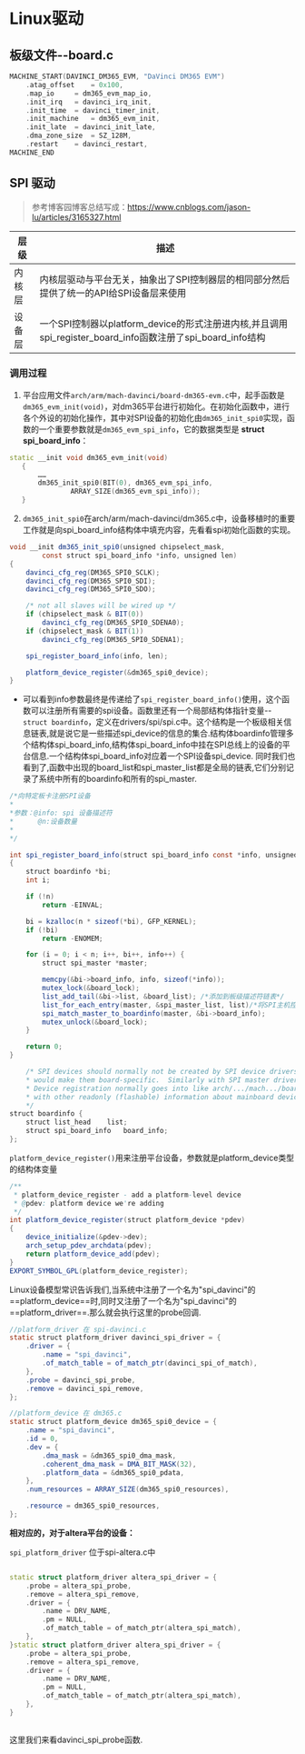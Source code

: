 # Linux驱动

## 板级文件--board.c

```cpp
MACHINE_START(DAVINCI_DM365_EVM, "DaVinci DM365 EVM")
	.atag_offset	= 0x100,
	.map_io		= dm365_evm_map_io,
	.init_irq	= davinci_irq_init,
	.init_time	= davinci_timer_init,
	.init_machine	= dm365_evm_init,
	.init_late	= davinci_init_late,
	.dma_zone_size	= SZ_128M,
	.restart	= davinci_restart,
MACHINE_END
```

## SPI 驱动

>参考博客园博客总结写成：https://www.cnblogs.com/jason-lu/articles/3165327.html

| 层级   |     描述            | 
|--|------------------|
|内核层|内核层驱动与平台无关，抽象出了SPI控制器层的相同部分然后提供了统一的API给SPI设备层来使用
|设备层|一个SPI控制器以platform_device的形式注册进内核,并且调用spi_register_board_info函数注册了spi_board_info结构

### 调用过程

1. 平台应用文件`arch/arm/mach-davinci/board-dm365-evm.c`中，起手函数是`dm365_evm_init(void)`，对dm365平台进行初始化。在初始化函数中，进行各个外设的初始化操作，其中对SPI设备的初始化由`dm365_init_spi0`实现，函数的一个重要参数就是`dm365_evm_spi_info`，它的数据类型是 **struct spi_board_info**：

```cpp
static __init void dm365_evm_init(void)
   {
       ……
       dm365_init_spi0(BIT(0), dm365_evm_spi_info,
               ARRAY_SIZE(dm365_evm_spi_info));
   }
```
2. `dm365_init_spi0`在arch/arm/mach-davinci/dm365.c中，设备移植时的重要工作就是向spi_board_info结构体中填充内容，先看看spi初始化函数的实现。

```java
void __init dm365_init_spi0(unsigned chipselect_mask,
		const struct spi_board_info *info, unsigned len)
{
	davinci_cfg_reg(DM365_SPI0_SCLK);
	davinci_cfg_reg(DM365_SPI0_SDI);
	davinci_cfg_reg(DM365_SPI0_SDO);

	/* not all slaves will be wired up */
	if (chipselect_mask & BIT(0))
		davinci_cfg_reg(DM365_SPI0_SDENA0);
	if (chipselect_mask & BIT(1))
		davinci_cfg_reg(DM365_SPI0_SDENA1);

	spi_register_board_info(info, len);

	platform_device_register(&dm365_spi0_device);
}
```

- 可以看到info参数最终是传递给了`spi_register_board_info()`使用，这个函数可以注册所有需要的spi设备。函数里还有一个局部结构体指针变量--`struct boardinfo`，定义在drivers/spi/spi.c中。这个结构是一个板级相关信息链表,就是说它是一些描述spi_device的信息的集合.结构体boardinfo管理多个结构体spi_board_info,结构体spi_board_info中挂在SPI总线上的设备的平台信息.一个结构体spi_board_info对应着一个SPI设备spi_device.
同时我们也看到了,函数中出现的board_list和spi_master_list都是全局的链表,它们分别记录了系统中所有的boardinfo和所有的spi_master.

```java
/*向特定板卡注册SPI设备
*
*参数：@info: spi 设备描述符
*	   @n:设备数量
*
*/

int spi_register_board_info(struct spi_board_info const *info, unsigned n)
{
	struct boardinfo *bi;
	int i;

	if (!n)
		return -EINVAL;

	bi = kzalloc(n * sizeof(*bi), GFP_KERNEL);
	if (!bi)
		return -ENOMEM;

	for (i = 0; i < n; i++, bi++, info++) {
		struct spi_master *master;

		memcpy(&bi->board_info, info, sizeof(*info));
		mutex_lock(&board_lock);
		list_add_tail(&bi->list, &board_list); /*添加到板级描述符链表*/
		list_for_each_entry(master, &spi_master_list, list)/*将SPI主机控制类链表所有的节点匹配板级信息的设备初始化*/
		spi_match_master_to_boardinfo(master, &bi->board_info);
		mutex_unlock(&board_lock);
	}

	return 0;
}

	/* SPI devices should normally not be created by SPI device drivers; that
	* would make them board-specific.  Similarly with SPI master drivers.
	* Device registration normally goes into like arch/.../mach.../board-YYY.c
	* with other readonly (flashable) information about mainboard devices.
	*/
struct boardinfo {
	struct list_head	list;
	struct spi_board_info	board_info;
};

```
`platform_device_register()`用来注册平台设备，参数就是platform_device类型的结构体变量

```java
/**
 * platform_device_register - add a platform-level device
 * @pdev: platform device we're adding
 */
int platform_device_register(struct platform_device *pdev)
{
	device_initialize(&pdev->dev);
	arch_setup_pdev_archdata(pdev);
	return platform_device_add(pdev);
}
EXPORT_SYMBOL_GPL(platform_device_register);
```

Linux设备模型常识告诉我们,当系统中注册了一个名为"spi_davinci"的==platform_device==时,同时又注册了一个名为"spi_davinci"的==platform_driver==.那么就会执行这里的probe回调.

```java
//platform_driver 在 spi-davinci.c
static struct platform_driver davinci_spi_driver = {
	.driver = {
		.name = "spi_davinci",
		.of_match_table = of_match_ptr(davinci_spi_of_match),
	},
	.probe = davinci_spi_probe,
	.remove = davinci_spi_remove,
};

//platform_device 在 dm365.c
static struct platform_device dm365_spi0_device = {
	.name = "spi_davinci",
	.id = 0,
	.dev = {
		.dma_mask = &dm365_spi0_dma_mask,
		.coherent_dma_mask = DMA_BIT_MASK(32),
		.platform_data = &dm365_spi0_pdata,
	},
	.num_resources = ARRAY_SIZE(dm365_spi0_resources),

	.resource = dm365_spi0_resources,
};
```

**相对应的，对于altera平台的设备：**

```spi_platform_driver``` 位于spi-altera.c中

```cpp

static struct platform_driver altera_spi_driver = {
	.probe = altera_spi_probe,
	.remove = altera_spi_remove,
	.driver = {
		.name = DRV_NAME,
		.pm = NULL,
		.of_match_table = of_match_ptr(altera_spi_match),
	},
}static struct platform_driver altera_spi_driver = {
	.probe = altera_spi_probe,
	.remove = altera_spi_remove,
	.driver = {
		.name = DRV_NAME,
		.pm = NULL,
		.of_match_table = of_match_ptr(altera_spi_match),
	},
}
	
```


这里我们来看davinci_spi_probe函数.





